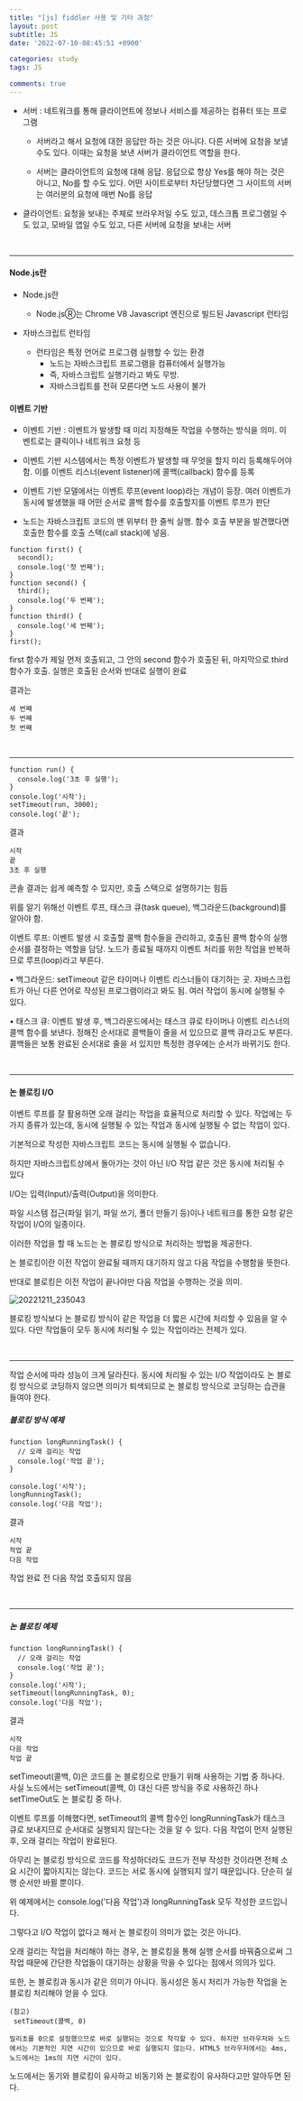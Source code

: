 ```yaml
---
title: "[js] fiddler 사용 및 기타 과정"
layout: post
subtitle: JS
date: '2022-07-10-08:45:51 +0900'

categories: study
tags: JS

comments: true
---
```



- 서버 :  네트워크를 통해 클라이언트에 정보나 서비스를 제공하는 컴퓨터 또는 프로그램

    - 서버라고 해서 요청에 대한 응답만 하는 것은 아니다. 다른 서버에 요청을 보낼 수도 있다. 이때는 요청을 보낸 서버가 클라이언트 역할을 한다.
    
    - 서버는 클라이언트의 요청에 대해 응답. 응답으로 항상 Yes를 해야 하는 것은 아니고, No를 할 수도 있다. 어떤 사이트로부터 차단당했다면 그 사이트의 서버는 여러분의 요청에 매번 No를 응답

- 클라이언트: 요청을 보내는 주체로 브라우저일 수도 있고, 데스크톱 프로그램일 수도 있고, 모바일 앱일 수도 있고, 다른 서버에 요청을 보내는 서버


<br>

------

#### Node.js란

- Node.js란 
    - Node.jsⓇ는 Chrome V8 Javascript 엔진으로 빌드된 Javascript 런타임

- 자바스크립트 런타임
    - 런타임은 특정 언어로 프로그램 실행할 수 있는 환경
        - 노드는 자바스크립트 프로그램을 컴퓨터에서 실행가능
        - 즉, 자바스크립트 실행기라고 봐도 무방.
        - 자바스크립트를 전혀 모른다면 노드 사용이 불가



#### 이벤트 기반

- 이벤트 기반 : 이벤트가 발생할 때 미리 지정해둔 작업을 수행하는 방식을 의미. 이벤트로는 클릭이나 네트워크 요청 등

- 이벤트 기반 시스템에서는 특정 이벤트가 발생할 때 무엇을 할지 미리 등록해두어야 함. 이를 이벤트 리스너(event listener)에 콜백(callback) 함수를 등록


- 이벤트 기반 모델에서는 이벤트 루프(event loop)라는 개념이 등장. 여러 이벤트가 동시에 발생했을 때 어떤 순서로 콜백 함수를 호출할지를 이벤트 루프가 판단

- 노드는 자바스크립트 코드의 맨 위부터 한 줄씩 실행. 함수 호출 부분을 발견했다면 호출한 함수를 호출 스택(call stack)에 넣음.

```
function first() {
  second();
  console.log('첫 번째');
}
function second() {
  third();
  console.log('두 번째');
}
function third() {
  console.log('세 번째');
}
first();
```

first 함수가 제일 먼저 호출되고, 그 안의 second 함수가 호출된 뒤, 마지막으로 third 함수가 호출. 실행은 호출된 순서와 반대로 실행이 완료


결과는

```
세 번째
두 번째
첫 번째
```

<br>

----

```
function run() {
  console.log('3초 후 실행');
}
console.log('시작');
setTimeout(run, 3000);
console.log('끝');
```

결과

```
시작
끝
3초 후 실행
```

콘솔 결과는 쉽게 예측할 수 있지만, 호출 스택으로 설명하기는 힘듬

위를 알기 위해선 이벤트 루프, 태스크 큐(task queue), 백그라운드(background)를 알아야 함.


이벤트 루프: 이벤트 발생 시 호출할 콜백 함수들을 관리하고, 호출된 콜백 함수의 실행 순서를 결정하는 역할을 담당. 노드가 종료될 때까지 이벤트 처리를 위한 작업을 반복하므로 루프(loop)라고 부른다.

• 백그라운드: setTimeout 같은 타이머나 이벤트 리스너들이 대기하는 곳. 자바스크립트가 아닌 다른 언어로 작성된 프로그램이라고 봐도 됨. 여러 작업이 동시에 실행될 수 있다.

• 태스크 큐: 이벤트 발생 후, 백그라운드에서는 태스크 큐로 타이머나 이벤트 리스너의 콜백 함수를 보낸다. 정해진 순서대로 콜백들이 줄을 서 있으므로 콜백 큐라고도 부른다. 콜백들은 보통 완료된 순서대로 줄을 서 있지만 특정한 경우에는 순서가 바뀌기도 한다.

<br>

------

#### 논 블로킹 I/O

이벤트 루프를 잘 활용하면 오래 걸리는 작업을 효율적으로 처리할 수 있다. 작업에는 두 가지 종류가 있는데, 동시에 실행될 수 있는 작업과 동시에 실행될 수 없는 작업이 있다.


기본적으로 작성한 자바스크립트 코드는 동시에 실행될 수 없습니다. 

하지만 자바스크립트상에서 돌아가는 것이 아닌 I/O 작업 같은 것은 동시에 처리될 수 있다

I/O는 입력(Input)/출력(Output)을 의미한다. 

파일 시스템 접근(파일 읽기, 파일 쓰기, 폴더 만들기 등)이나 네트워크를 통한 요청 같은 작업이 I/O의 일종이다. 

이러한 작업을 할 때 노드는 논 블로킹 방식으로 처리하는 방법을 제공한다. 

논 블로킹이란 이전 작업이 완료될 때까지 대기하지 않고 다음 작업을 수행함을 뜻한다. 

반대로 블로킹은 이전 작업이 끝나야만 다음 작업을 수행하는 것을 의미.

![20221211_235043](https://user-images.githubusercontent.com/37941513/206910704-f3d5691c-e100-46ab-83df-c9f468ef5781.png)


블로킹 방식보다 논 블로킹 방식이 같은 작업을 더 짧은 시간에 처리할 수 있음을 알 수 있다. 다만 작업들이 모두 동시에 처리될 수 있는 작업이라는 전제가 있다.


<br>

----


작업 순서에 따라 성능이 크게 달라진다. 동시에 처리될 수 있는 I/O 작업이라도 논 블로킹 방식으로 코딩하지 않으면 의미가 퇴색되므로 논 블로킹 방식으로 코딩하는 습관을 들여야 한다.

##### 블로킹 방식 예제

```
function longRunningTask() {
  // 오래 걸리는 작업
  console.log('작업 끝');
}

console.log('시작');
longRunningTask();
console.log('다음 작업');
```

결과

```
시작
작업 끝
다음 작업
```
작업 완료 전 다음 작업 호출되지 않음

<br>

------

##### 논 블로킹 예제

```
function longRunningTask() {
  // 오래 걸리는 작업
  console.log('작업 끝');
}
console.log('시작');
setTimeout(longRunningTask, 0);
console.log('다음 작업');
```

결과

```
시작
다음 작업
작업 끝
```

setTimeout(콜백, 0)은 코드를 논 블로킹으로 만들기 위해 사용하는 기법 중 하나다. 사실 노드에서는 setTimeout(콜백, 0) 대신 다른 방식을 주로 사용하긴 하나 setTimeOut도 논 블로킹 중 하나.


이벤트 루프를 이해했다면, setTimeout의 콜백 함수인 longRunningTask가 태스크 큐로 보내지므로 순서대로 실행되지 않는다는 것을 알 수 있다. 다음 작업이 먼저 실행된 후, 오래 걸리는 작업이 완료된다.

아무리 논 블로킹 방식으로 코드를 작성하더라도 코드가 전부 작성한 것이라면 전체 소요 시간이 짧아지지는 않는다.  코드는 서로 동시에 실행되지 않기 때문입니다. 단순히 실행 순서만 바뀔 뿐이다.

위 예제에서는 console.log('다음 작업')과 longRunningTask 모두 작성한 코드입니다.


그렇다고 I/O 작업이 없다고 해서 논 블로킹이 의미가 없는 것은 아니다. 
 
오래 걸리는 작업을 처리해야 하는 경우, 논 블로킹을 통해 실행 순서를 바꿔줌으로써 그 작업 때문에 간단한 작업들이 대기하는 상황을 막을 수 있다는 점에서 의의가 있다.
 
 
또한, 논 블로킹과 동시가 같은 의미가 아니다. 동시성은 동시 처리가 가능한 작업을 논 블로킹 처리해야 얻을 수 있다.

    (참고)
     setTimeout(콜백, 0)

    밀리초를 0으로 설정했으므로 바로 실행되는 것으로 착각할 수 있다. 하지만 브라우저와 노드에서는 기본적인 지연 시간이 있으므로 바로 실행되지 않는다. HTML5 브라우저에서는 4ms, 노드에서는 1ms의 지연 시간이 있다.

노드에서는 동기와 블로킹이 유사하고 비동기와 논 블로킹이 유사하다고만 알아두면 된다.

